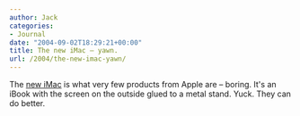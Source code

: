```yaml
---
author: Jack
categories:
- Journal
date: "2004-09-02T18:29:21+00:00"
title: The new iMac – yawn.
url: /2004/the-new-imac-yawn/
---
```


The [new iMac][1] is what very few products from Apple are &#8211; boring. It's an iBook with the screen on the outside glued to a metal stand. Yuck. They can do better.

 [1]: http://www.apple.com/imac/
